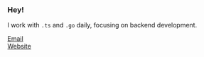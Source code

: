 ### Hey!

I work with `.ts` and `.go` daily, focusing on backend development.

[Email](contact@dimfu.my.id)
<br>
[Website](https://dimfu.my.id)
